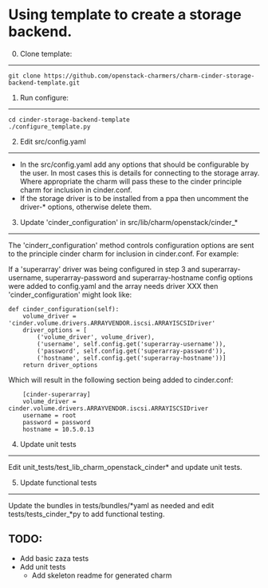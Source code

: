 Using template to create a storage backend.
===========================================

0) Clone template:
------------------

    git clone https://github.com/openstack-charmers/charm-cinder-storage-backend-template.git

1) Run configure:
-----------------

    cd cinder-storage-backend-template
    ./configure_template.py

2) Edit src/config.yaml
-----------------------

- In the src/config.yaml add any options that should be configurable by the
  user. In most cases this is details for connecting to the storage array.
  Where appropriate the charm will pass these to the cinder principle charm
  for inclusion in cinder.conf.
- If the storage driver is to be installed from a ppa then uncomment the
  driver-* options, otherwise delete them.
 
3) Update 'cinder\_configuration' in src/lib/charm/openstack/cinder_*
--------------------------------------------------------------------

The 'cinderr\_configuration' method controls configuration options are sent to
the principle cinder charm for inclusion in cinder.conf. For example:

If a 'superarray' driver was being configured in step 3 and
superarray-username, superarray-password and superarray-hostname config
options were added to config.yaml and the array needs driver XXX then
'cinder\_configuration' might look like:

    def cinder_configuration(self):
        volume_driver = 'cinder.volume.drivers.ARRAYVENDOR.iscsi.ARRAYISCSIDriver'
        driver_options = [
            ('volume_driver', volume_driver),
            ('username', self.config.get('superarray-username')),
            ('password', self.config.get('superarray-password')),
            ('hostname', self.config.get('superarray-hostname'))]
        return driver_options
 
Which will result in the following section being added to cinder.conf:

        [cinder-superarray]
        volume_driver = cinder.volume.drivers.ARRAYVENDOR.iscsi.ARRAYISCSIDriver
        username = root
        password = password
        hostname = 10.5.0.13

4) Update unit tests
--------------------

Edit unit\_tests/test\_lib\_charm\_openstack\_cinder\* and update unit
tests.

5) Update functional tests
--------------------------

Update the bundles in tests/bundles/\*yaml as needed and edit
tests\/tests\_cinder\_\*py to add functional testing.

TODO:
-----
- Add basic zaza tests
- Add unit tests
  * Add skeleton readme for generated charm
